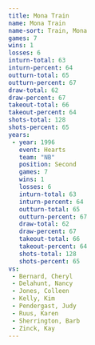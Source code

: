 ```yaml
---
title: Mona Train
name: Mona Train
name-sort: Train, Mona
games: 7
wins: 1
losses: 6
inturn-total: 63
inturn-percent: 64
outturn-total: 65
outturn-percent: 67
draw-total: 62
draw-percent: 67
takeout-total: 66
takeout-percent: 64
shots-total: 128
shots-percent: 65
years:
 - year: 1996
   event: Hearts
   team: "NB"
   position: Second
   games: 7
   wins: 1
   losses: 6
   inturn-total: 63
   inturn-percent: 64
   outturn-total: 65
   outturn-percent: 67
   draw-total: 62
   draw-percent: 67
   takeout-total: 66
   takeout-percent: 64
   shots-total: 128
   shots-percent: 65
vs:
 - Bernard, Cheryl
 - Delahunt, Nancy
 - Jones, Colleen
 - Kelly, Kim
 - Pendergast, Judy
 - Ruus, Karen
 - Sherrington, Barb
 - Zinck, Kay
---
```

